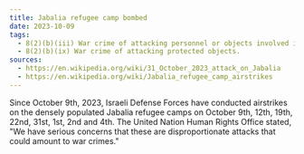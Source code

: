 ```yaml
---
title: Jabalia refugee camp bombed
date: 2023-10-09
tags:
  - 8(2)(b)(iii) War crime of attacking personnel or objects involved in a humanitarian assistance or peacekeeping mission.
  - 8(2)(b)(ix) War crime of attacking protected objects.
sources:
  - https://en.wikipedia.org/wiki/31_October_2023_attack_on_Jabalia
  - https://en.wikipedia.org/wiki/Jabalia_refugee_camp_airstrikes
---
```


Since October 9th, 2023, Israeli Defense Forces have conducted airstrikes on the densely populated Jabalia refugee camps on October 9th, 12th, 19th, 22nd, 31st, 1st, 2nd and 4th. The United Nation Human Rights Office stated, "We have serious concerns that these are disproportionate attacks that could amount to war crimes."